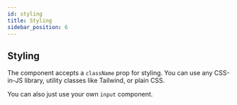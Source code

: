```yaml
---
id: styling
title: Styling
sidebar_position: 6
---
```


## Styling

The component accepts a `className` prop for styling. You can use any CSS-in-JS library, utility classes like Tailwind, or plain CSS. 

You can also just use your own `input` component.

